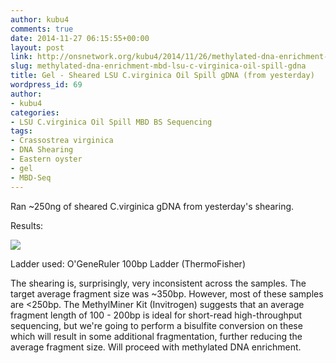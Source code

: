 ```yaml
---
author: kubu4
comments: true
date: 2014-11-27 06:15:55+00:00
layout: post
link: http://onsnetwork.org/kubu4/2014/11/26/methylated-dna-enrichment-mbd-lsu-c-virginica-oil-spill-gdna/
slug: methylated-dna-enrichment-mbd-lsu-c-virginica-oil-spill-gdna
title: Gel - Sheared LSU C.virginica Oil Spill gDNA (from yesterday)
wordpress_id: 69
author:
- kubu4
categories:
- LSU C.virginica Oil Spill MBD BS Sequencing
tags:
- Crassostrea virginica
- DNA Shearing
- Eastern oyster
- gel
- MBD-Seq
---
```


Ran ~250ng of sheared C.virginica gDNA from yesterday's shearing.

Results:

![](http://eagle.fish.washington.edu/Arabidopsis/20141126_-_Sheared_Oil_Spill_gDNA.png)

Ladder used: O'GeneRuler 100bp Ladder (ThermoFisher)

The shearing is, surprisingly, very inconsistent across the samples. The target average fragment size was ~350bp. However, most of these samples are <250bp. The MethylMiner Kit (Invitrogen) suggests that an average fragment length of 100 - 200bp is ideal for short-read high-throughput sequencing, but we're going to perform a bisulfite conversion on these which will result in some additional fragmentation, further reducing the average fragment size. Will proceed with methylated DNA enrichment.
